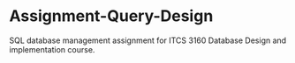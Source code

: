 # Assignment-Query-Design
SQL database management assignment for ITCS 3160 Database Design and implementation course.
